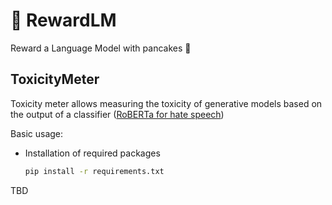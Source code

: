 # 🥞 **RewardLM**
Reward a Language Model with pancakes 🥞


## **ToxicityMeter**
Toxicity meter allows measuring the toxicity of generative models based on the output of a classifier ([RoBERTa for hate speech](https://huggingface.co/facebook/roberta-hate-speech-dynabench-r4-target))

Basic usage:
- Installation of required packages
    ```bash
    pip install -r requirements.txt
    ```
TBD